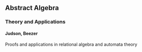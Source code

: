 ## Abstract Algebra
### Theory and Applications
#### Judson, Beezer
Proofs and applications in relational algebra and automata theory
